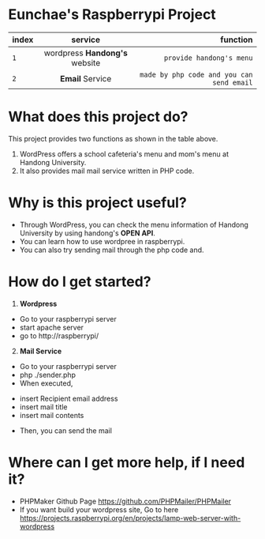# Eunchae's Raspberrypi Project

index | service | function
---|:---:|---:
`1` | wordpress **Handong's** website | `provide handong's menu`
`2` | **Email** Service | `made by php code and you can send email`

# What does this project do? 
This project provides two functions as shown in the table above. 

1. WordPress offers a school cafeteria's menu and mom's menu at Handong University. 
2. It also provides mail mail service written in PHP code.

# Why is this project useful? 
- Through WordPress, you can check the menu information of Handong University by using handong's **OPEN API**. 
- You can learn how to use wordpree in raspberrypi.
- You can also try sending mail through the php code and.

# How do I get started? 
1. **Wordpress**
- Go to your raspberrypi server
- start apache server
- go to http://raspberrypi/

2. **Mail Service**
- Go to your raspberrypi server
- php ./sender.php
- When executed,
* insert Recipient email address
* insert mail title
* insert mail contents
- Then, you can send the mail

# Where can I get more help, if I need it?
- PHPMaker Github Page https://github.com/PHPMailer/PHPMailer
- If you want build your wordpress site, Go to here https://projects.raspberrypi.org/en/projects/lamp-web-server-with-wordpress
